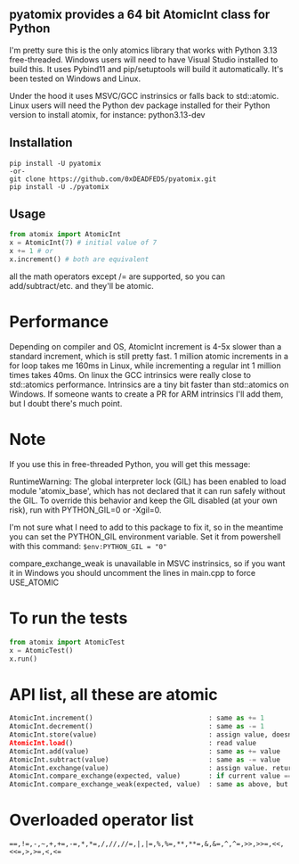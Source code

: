 ## pyatomix provides a 64 bit AtomicInt class for Python

I'm pretty sure this is the only atomics library that works with Python 3.13 free-threaded.
Windows users will need to have Visual Studio installed to build this.
It uses Pybind11 and pip/setuptools will build it automatically.  It's been tested on Windows and Linux.

Under the hood it uses MSVC/GCC instrinsics or falls back to std::atomic.
Linux users will need the Python dev package installed for their Python version to install atomix, for instance: python3.13-dev

## Installation

```
pip install -U pyatomix
-or-
git clone https://github.com/0xDEADFED5/pyatomix.git
pip install -U ./pyatomix
```

## Usage

```python
from atomix import AtomicInt
x = AtomicInt(7) # initial value of 7
x += 1 # or
x.increment() # both are equivalent
```

all the math operators except /= are supported, so you can add/subtract/etc. and they'll be atomic.


# Performance

Depending on compiler and OS, AtomicInt increment is 4-5x slower than a standard increment, which is still pretty fast.
1 million atomic increments in a for loop takes me 160ms in Linux, while incrementing a regular int 1 million times takes 40ms.
On linux the GCC intrinsics were really close to std::atomics performance.  Intrinsics are a tiny bit faster than std::atomics on Windows.
If someone wants to create a PR for ARM intrinsics I'll add them, but I doubt there's much point.

# Note

If you use this in free-threaded Python, you will get this message:

RuntimeWarning: The global interpreter lock (GIL) has been enabled to load module 'atomix_base', which has not declared that it can run safely without the GIL. To override this behavior and keep the GIL disabled (at your own risk), run with PYTHON_GIL=0 or -Xgil=0.

I'm not sure what I need to add to this package to fix it, so in the meantime you can set the PYTHON_GIL environment variable.
Set it from powershell with this command: `$env:PYTHON_GIL = "0"`

compare_exchange_weak is unavailable in MSVC instrinsics, so if you want it in Windows you should uncomment the lines in main.cpp to force USE_ATOMIC

# To run the tests

```python
from atomix import AtomicTest
x = AtomicTest()
x.run()
```

# API list, all these are atomic

```python
AtomicInt.increment()                             : same as += 1
AtomicInt.decrement()                             : same as -= 1
AtomicInt.store(value)                            : assign value, doesn't return anything
AtomicInt.load()                                  : read value
AtomicInt.add(value)                              : same as += value
AtomicInt.subtract(value)                         : same as -= value
AtomicInt.exchange(value)                         : assign value. returns previous value
AtomicInt.compare_exchange(expected, value)       : if current value == expected, replace it with value. returns True on success
AtomicInt.compare_exchange_weak(expected, value)  : same as above, but use weak API if available.
```

# Overloaded operator list

`==,!=,-,~,+,+=,-=,*,*=,/,//,//=,|,|=,%,%=,**,**=,&,&=,^,^=,>>,>>=,<<,<<=,>,>=,<,<=`

